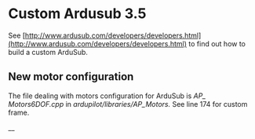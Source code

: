 # Custom Ardusub 3.5

See [http://www.ardusub.com/developers/developers.html](http://www.ardusub.com/developers/developers.html) to find out how to build a custom ArduSub.

## New motor configuration

The file dealing with motors configuration for ArduSub is _AP\_ Motors6DOF.cpp_ in _ardupilot/libraries/AP\_Motors._ See line 174 for custom frame. 

\_\_



